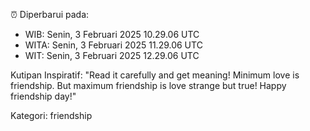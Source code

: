 ⏰ Diperbarui pada:
- WIB: Senin, 3 Februari 2025 10.29.06 UTC
- WITA: Senin, 3 Februari 2025 11.29.06 UTC
- WIT: Senin, 3 Februari 2025 12.29.06 UTC

Kutipan Inspiratif:
"Read it carefully and get meaning! Minimum love is friendship. But maximum friendship is love strange but true! Happy friendship day!"


Kategori: friendship

